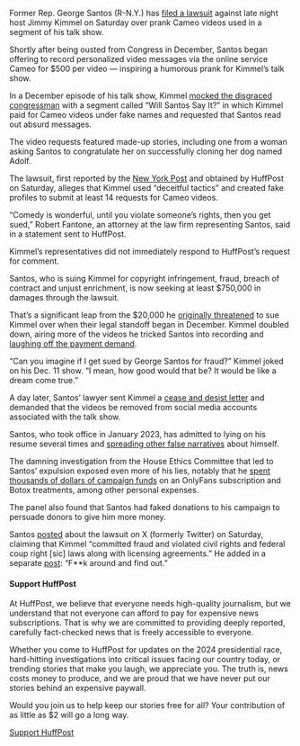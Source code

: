 Former Rep. George Santos (R-N.Y.) has [filed a lawsuit](https://big.assets.huffingtonpost.com/athena/files/2024/02/17/65d14647e4b04daca6973030.pdf) against late night host Jimmy Kimmel on Saturday over prank Cameo videos used in a segment of his talk show.

Shortly after being ousted from Congress in December, Santos began offering to record personalized video messages via the online service Cameo for $500 per video — inspiring a humorous prank for Kimmel’s talk show.

In a December episode of his talk show, Kimmel [mocked the disgraced congressman](https://www.huffpost.com/entry/jimmy-kimmel-george-santos-cameo_n_6572a4c4e4b05e622ea35650) with a segment called “Will Santos Say It?” in which Kimmel paid for Cameo videos under fake names and requested that Santos read out absurd messages.

The video requests featured made-up stories, including one from a woman asking Santos to congratulate her on successfully cloning her dog named Adolf.

The lawsuit, first reported by the [New York Post](https://nypost.com/2024/02/17/us-news/lyin-expelled-ex-rep-george-santos-makes-jimmy-kimmels-wishes-come-true-by-suing-host-over-misusing-cameo-clips/) and obtained by HuffPost on Saturday, alleges that Kimmel used “deceitful tactics” and created fake profiles to submit at least 14 requests for Cameo videos.

“Comedy is wonderful, until you violate someone’s rights, then you get sued,” Robert Fantone, an attorney at the law firm representing Santos, said in a statement sent to HuffPost.

Kimmel’s representatives did not immediately respond to HuffPost’s request for comment.

Santos, who is suing Kimmel for copyright infringement, fraud, breach of contract and unjust enrichment, is now seeking at least $750,000 in damages through the lawsuit.

That’s a significant leap from the $20,000 he [originally threatened](https://thespectator.com/topic/george-santos-cameo-jimmy-kimmel-demanding-20000/) to sue Kimmel over when their legal standoff began in December. Kimmel doubled down, airing more of the videos he tricked Santos into recording and [laughing off the payment demand](https://www.huffpost.com/entry/jimmy-kimmel-george-santos-demand_n_65780289e4b0881b7918494f).

“Can you imagine if I get sued by George Santos for fraud?” Kimmel joked on his Dec. 11 show. “I mean, how good would that be? It would be like a dream come true.”

A day later, Santos’ lawyer sent Kimmel a [cease and desist letter](https://big.assets.huffingtonpost.com/athena/files/2024/02/17/65d13fc0e4b043f1c0ab5f99.pdf) and demanded that the videos be removed from social media accounts associated with the talk show.

Santos, who took office in January 2023, has admitted to lying on his resume several times and [spreading other false narratives](https://www.huffpost.com/entry/george-santos-list-of-lies_n_63caccb5e4b0c8e3fc76e71a) about himself.

The damning investigation from the House Ethics Committee that led to Santos’ expulsion exposed even more of his lies, notably that he [spent thousands of dollars of campaign funds](https://www.huffpost.com/entry/george-santos-campaign-funds-botox-hermes_n_65565738e4b0998d699f5987) on an OnlyFans subscription and Botox treatments, among other personal expenses.

The panel also found that Santos had faked donations to his campaign to persuade donors to give him more money.

Santos [posted](https://x.com/MrSantosNY/status/1758927018438099341?s=20) about the lawsuit on X (formerly Twitter) on Saturday, claiming that Kimmel “committed fraud and violated civil rights and federal coup right \[sic\] laws along with licensing agreements.” He added in a separate [post](https://x.com/MrSantosNY/status/1758935853110325675?s=20): “F\*\*k around and find out.”

#### Support HuffPost

At HuffPost, we believe that everyone needs high-quality journalism, but we understand that not everyone can afford to pay for expensive news subscriptions. That is why we are committed to providing deeply reported, carefully fact-checked news that is freely accessible to everyone.

Whether you come to HuffPost for updates on the 2024 presidential race, hard-hitting investigations into critical issues facing our country today, or trending stories that make you laugh, we appreciate you. The truth is, news costs money to produce, and we are proud that we have never put our stories behind an expensive paywall.

Would you join us to help keep our stories free for all? Your contribution of as little as $2 will go a long way.

[Support HuffPost](https://www.huffpost.com/membership)